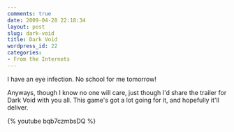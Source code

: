 ```yaml
---
comments: true
date: 2009-04-28 22:18:34
layout: post
slug: dark-void
title: Dark Void
wordpress_id: 22
categories:
- From the Internets
---
```


I have an eye infection. No school for me tomorrow!

Anyways, though I know no one will care, just though I'd share the trailer for Dark Void with you all. This game's got a lot going for it, and hopefully it'll deliver.

{% youtube bqb7czmbsDQ %}
